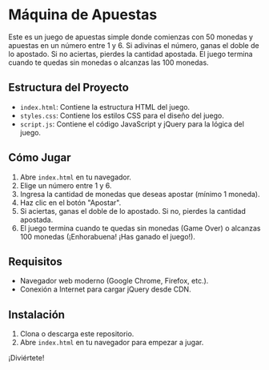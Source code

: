 # Máquina de Apuestas

Este es un juego de apuestas simple donde comienzas con 50 monedas y apuestas en un número entre 1 y 6. Si adivinas el número, ganas el doble de lo apostado. Si no aciertas, pierdes la cantidad apostada. El juego termina cuando te quedas sin monedas o alcanzas las 100 monedas.

## Estructura del Proyecto

- `index.html`: Contiene la estructura HTML del juego.
- `styles.css`: Contiene los estilos CSS para el diseño del juego.
- `script.js`: Contiene el código JavaScript y jQuery para la lógica del juego.

## Cómo Jugar

1. Abre `index.html` en tu navegador.
2. Elige un número entre 1 y 6.
3. Ingresa la cantidad de monedas que deseas apostar (mínimo 1 moneda).
4. Haz clic en el botón "Apostar".
5. Si aciertas, ganas el doble de lo apostado. Si no, pierdes la cantidad apostada.
6. El juego termina cuando te quedas sin monedas (Game Over) o alcanzas 100 monedas (¡Enhorabuena! ¡Has ganado el juego!).

## Requisitos

- Navegador web moderno (Google Chrome, Firefox, etc.).
- Conexión a Internet para cargar jQuery desde CDN.

## Instalación

1. Clona o descarga este repositorio.
2. Abre `index.html` en tu navegador para empezar a jugar.

¡Diviértete!
